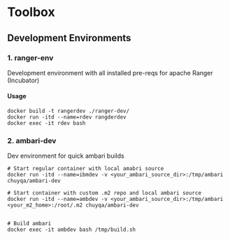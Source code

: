 # Toolbox


 
## Development Environments

### 1. **ranger-env**
Development environment with all installed pre-reqs for apache Ranger (Incubator)

#### Usage
```
docker build -t rangerdev ./ranger-dev/
docker run -itd --name=rdev rangderdev
docker exec -it rdev bash

```

### 2. **ambari-dev**
Dev environment for quick ambari builds
```
# Start regular container with local amabri source 
docker run -itd --name=ibmdev -v <your_ambari_source_dir>:/tmp/ambari chuyqa/ambari-dev

# Start container with custom .m2 repo and local ambari source
docker run -itd --name=ambdev -v <your_ambari_source_dir>:/tmp/ambari <your_m2_home>:/root/.m2 chuyqa/ambari-dev


# Build ambari
docker exec -it ambdev bash /tmp/build.sh

```
